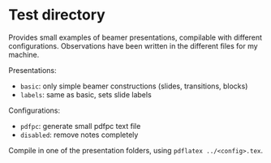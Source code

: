 Test directory
==============

Provides small examples of beamer presentations, compilable with different configurations.
Observations have been written in the different files for my machine.

Presentations:
* `basic`: only simple beamer constructions (slides, transitions, blocks)
* `labels`: same as basic, sets slide labels

Configurations:
* `pdfpc`: generate small pdfpc text file
* `disabled`: remove notes completely

Compile in one of the presentation folders, using `pdflatex ../<config>.tex`.
